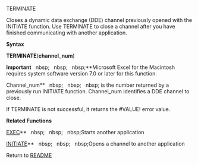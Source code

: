TERMINATE

Closes a dynamic data exchange (DDE) channel previously opened with the
INITIATE function. Use TERMINATE to close a channel after you have
finished communicating with another application.

**Syntax**

**TERMINATE**(**channel\_num**)

**Important**&nbsp;&nbsp;&nbsp;nbsp;&nbsp;&nbsp;&nbsp;nbsp;&nbsp;&nbsp;&nbsp;nbsp;**Microsoft Excel for the Macintosh
requires system software version 7.0 or later for this function.

Channel\_num**&nbsp;&nbsp;&nbsp;nbsp;&nbsp;&nbsp;&nbsp;nbsp;&nbsp;&nbsp;&nbsp;nbsp;&nbsp;is the number returned by a
previously run INITIATE function. Channel\_num identifies a DDE channel
to close.

If TERMINATE is not successful, it returns the \#VALUE\! error value.

**Related Functions**

[EXEC](EXEC.md)**&nbsp;&nbsp;&nbsp;nbsp;&nbsp;&nbsp;&nbsp;nbsp;&nbsp;&nbsp;&nbsp;nbsp;Starts another application

[INITIATE](INITIATE.md)**&nbsp;&nbsp;&nbsp;nbsp;&nbsp;&nbsp;&nbsp;nbsp;&nbsp;&nbsp;&nbsp;nbsp;Opens a channel to another application



Return to [README](README.md)

